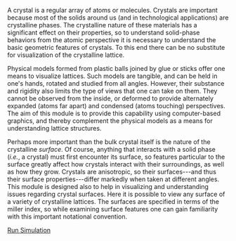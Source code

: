 

A crystal is a regular array of atoms or molecules.  Crystals are important because most of the solids around us (and in technological applications) are crystalline phases.  The crystalline nature of these materials has a significant effect on their properties, so to understand solid-phase behaviors from the atomic perspective it is necessary to understand the basic geometric features of crystals.  To this end there can be no substitute for visualization of the crystalline lattice.                 

Physical models formed from plastic balls joined by glue or sticks offer one means to visualize lattices. Such models are tangible, and can be held in one's hands, rotated and studied from all angles. However, their substance and rigidity also limits the type of views that one can take on them. They cannot be observed from the inside, or deformed to provide alternately expanded (atoms far apart) and condensed (atoms touching) perspectives. The aim of this module is to provide this capability using computer-based graphics, and thereby complement the physical models as a means for understanding lattice structures.

Perhaps more important than the bulk crystal itself is the nature of the crystalline *surface*.  Of course, anything that interacts with a solid phase (*i.e.*, a crystal) must first encounter its surface, so  features particular to the surface greatly affect how crystals interact with their surroundings, as well as how they grow. Crystals are anisotropic, so their surfaces---and thus their surface properties---differ markedly when taken at different angles. This module is designed also to help in visualizing and understanding issues regarding crystal surfaces. Here it is possible to view any surface of a variety of crystalline lattices. The surfaces are specified in terms of the miller index, so while examining surface features one can gain familiarity with this important notational convention.

[Run Simulation](CrystalViewer/Simulator)
